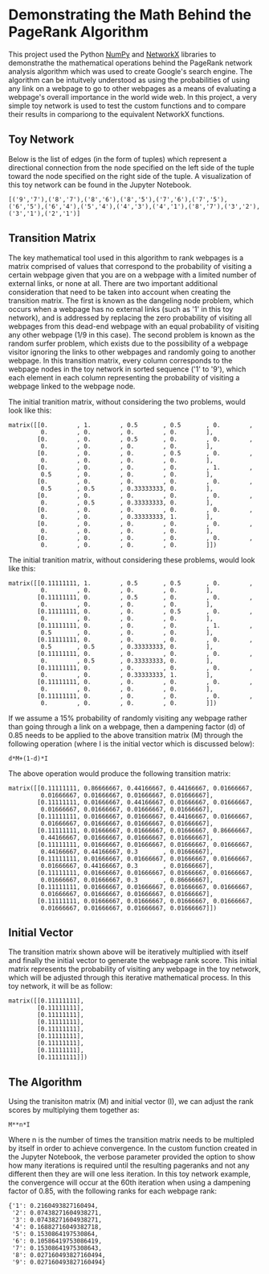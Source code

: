 # Demonstrating the Math Behind the PageRank Algorithm
This project used the Python [NumPy](https://www.numpy.org/) and [NetworkX](https://networkx.github.io/) libraries to demonstrathe the mathematical operations behind the PageRank network analysis algorithm which was used to create Google's search engine. The algorithm can be intuitvely understood as using the probabilities of using any link on a webpage to go to other webpages as a means of evaluating a webpage's overall importance in the world wide web. In this project, a very simple toy network is used to test the custom functions and to compare their results in compariong to the equivalent NetworkX functions.

## Toy Network
Below is the list of edges (in the form of tuples) which represent a directional connection from the node specified on the left side of the tuple toward the node specified on the right side of the tuple. A visualization of this toy network can be found in the Jupyter Notebook.

```
[('9','7'),('8','7'),('8','6'),('8','5'),('7','6'),('7','5'),('6','5'),('6','4'),('5','4'),('4','3'),('4','1'),('8','7'),('3','2'),('3','1'),('2','1')]
```

## Transition Matrix
The key mathematical tool used in this algorithm to rank webpages is a matrix comprised of values that correspond to the probability of visiting a certain webpage given that you are on a webpage with a limited number of external links, or none at all. There are two important additional consideration that need to be taken into account when creating the transition matrix. The first is known as the dangeling node problem, which occurs when a webpage has no external links (such as '1' in this toy network), and is addressed by replacing the zero probability of visiting all webpages from this dead-end webpage with an equal probability of visiting any other webpage (1/9 in this case). The second problem is known as the random surfer problem, which exists due to the possibility of a webpage visitor ignoring the links to other webpages and randomly going to another webpage. In this transition matrix, every column corresponds to the webpage nodes in the toy network in sorted sequence ('1' to '9'), which each element in each column representing the probability of visiting a webpage linked to the webpage node.

The initial tranition matrix, without considering the two problems, would look like this:
```
matrix([[0.        , 1.        , 0.5       , 0.5       , 0.        ,
         0.        , 0.        , 0.        , 0.        ],
        [0.        , 0.        , 0.5       , 0.        , 0.        ,
         0.        , 0.        , 0.        , 0.        ],
        [0.        , 0.        , 0.        , 0.5       , 0.        ,
         0.        , 0.        , 0.        , 0.        ],
        [0.        , 0.        , 0.        , 0.        , 1.        ,
         0.5       , 0.        , 0.        , 0.        ],
        [0.        , 0.        , 0.        , 0.        , 0.        ,
         0.5       , 0.5       , 0.33333333, 0.        ],
        [0.        , 0.        , 0.        , 0.        , 0.        ,
         0.        , 0.5       , 0.33333333, 0.        ],
        [0.        , 0.        , 0.        , 0.        , 0.        ,
         0.        , 0.        , 0.33333333, 1.        ],
        [0.        , 0.        , 0.        , 0.        , 0.        ,
         0.        , 0.        , 0.        , 0.        ],
        [0.        , 0.        , 0.        , 0.        , 0.        ,
         0.        , 0.        , 0.        , 0.        ]])
```

The initial tranition matrix, without considering these problems, would look like this:
```
matrix([[0.11111111, 1.        , 0.5       , 0.5       , 0.        ,
         0.        , 0.        , 0.        , 0.        ],
        [0.11111111, 0.        , 0.5       , 0.        , 0.        ,
         0.        , 0.        , 0.        , 0.        ],
        [0.11111111, 0.        , 0.        , 0.5       , 0.        ,
         0.        , 0.        , 0.        , 0.        ],
        [0.11111111, 0.        , 0.        , 0.        , 1.        ,
         0.5       , 0.        , 0.        , 0.        ],
        [0.11111111, 0.        , 0.        , 0.        , 0.        ,
         0.5       , 0.5       , 0.33333333, 0.        ],
        [0.11111111, 0.        , 0.        , 0.        , 0.        ,
         0.        , 0.5       , 0.33333333, 0.        ],
        [0.11111111, 0.        , 0.        , 0.        , 0.        ,
         0.        , 0.        , 0.33333333, 1.        ],
        [0.11111111, 0.        , 0.        , 0.        , 0.        ,
         0.        , 0.        , 0.        , 0.        ],
        [0.11111111, 0.        , 0.        , 0.        , 0.        ,
         0.        , 0.        , 0.        , 0.        ]])
```

If we assume a 15% probability of randomly visiting any webpage rather than going through a link on a webpage, then a dampening factor (d) of 0.85 needs to be applied to the above transition matrix (M) through the following operation (where I is the initial vector which is discussed below):
```
d*M+(1-d)*I
```

The above operation would produce the following transition matrix:
```
matrix([[0.11111111, 0.86666667, 0.44166667, 0.44166667, 0.01666667,
         0.01666667, 0.01666667, 0.01666667, 0.01666667],
        [0.11111111, 0.01666667, 0.44166667, 0.01666667, 0.01666667,
         0.01666667, 0.01666667, 0.01666667, 0.01666667],
        [0.11111111, 0.01666667, 0.01666667, 0.44166667, 0.01666667,
         0.01666667, 0.01666667, 0.01666667, 0.01666667],
        [0.11111111, 0.01666667, 0.01666667, 0.01666667, 0.86666667,
         0.44166667, 0.01666667, 0.01666667, 0.01666667],
        [0.11111111, 0.01666667, 0.01666667, 0.01666667, 0.01666667,
         0.44166667, 0.44166667, 0.3       , 0.01666667],
        [0.11111111, 0.01666667, 0.01666667, 0.01666667, 0.01666667,
         0.01666667, 0.44166667, 0.3       , 0.01666667],
        [0.11111111, 0.01666667, 0.01666667, 0.01666667, 0.01666667,
         0.01666667, 0.01666667, 0.3       , 0.86666667],
        [0.11111111, 0.01666667, 0.01666667, 0.01666667, 0.01666667,
         0.01666667, 0.01666667, 0.01666667, 0.01666667],
        [0.11111111, 0.01666667, 0.01666667, 0.01666667, 0.01666667,
         0.01666667, 0.01666667, 0.01666667, 0.01666667]])
```

## Initial Vector
The transition matrix shown above will be iteratively multiplied with itself and finally the initial vector to generate the webpage rank score. This initial matrix represents the probability of visiting any webpage in the toy network, which will be adjusted through this iterative mathematical process. In this toy network, it will be as follow:
```
matrix([[0.11111111],
        [0.11111111],
        [0.11111111],
        [0.11111111],
        [0.11111111],
        [0.11111111],
        [0.11111111],
        [0.11111111],
        [0.11111111]])
```

## The Algorithm
Using the tranisiton matrix (M) and initial vector (I), we can adjust the rank scores by multiplying them together as:
```
M**n*I
```
Where n is the number of times the transition matrix needs to be multipled by itself in order to achieve convergence. In the custom function created in the Jupyter Notebook, the verbose parameter provided the option to show how many iterations is required until the resulting pageranks and not any different then they are will one less iteration. In this toy network example, the convergence will occur at the 60th iteration when using a dampening factor of 0.85, with the following ranks for each webpage rank:
```
{'1': 0.2160493827160494,
 '2': 0.07438271604938271,
 '3': 0.07438271604938271,
 '4': 0.16882716049382718,
 '5': 0.1530864197530864,
 '6': 0.10586419753086419,
 '7': 0.15308641975308643,
 '8': 0.027160493827160494,
 '9': 0.027160493827160494}
 ```

